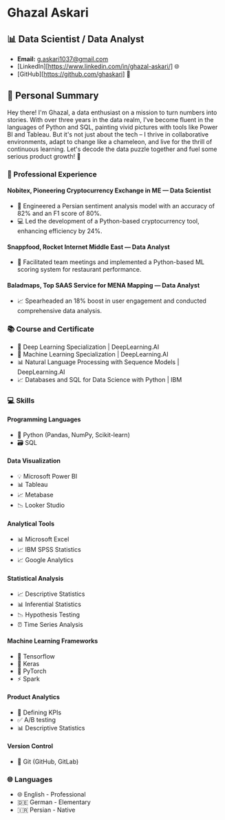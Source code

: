 # Ghazal Askari
## 📊 Data Scientist / Data Analyst
- **Email:** g.askari1037@gmail.com
- [LinkedIn][https://www.linkedin.com/in/ghazal-askari/] 🌐
- [GitHub][https://github.com/ghaskari] 🔗

## 🌟 Personal Summary
Hey there! I'm Ghazal, a data enthusiast on a mission to turn numbers into stories. With over three years in the data realm, I've become fluent in the languages of Python and SQL, painting vivid pictures with tools like Power BI and Tableau. But it's not just about the tech – I thrive in collaborative environments, adapt to change like a chameleon, and live for the thrill of continuous learning. Let's decode the data puzzle together and fuel some serious product growth! 🚀


### 💼 Professional Experience

#### Nobitex, Pioneering Cryptocurrency Exchange in ME — Data Scientist 
- 🚀 Engineered a Persian sentiment analysis model with an accuracy of 82% and an F1 score of 80%.
- 💻 Led the development of a Python-based cryptocurrency tool, enhancing efficiency by 24%.

#### Snappfood, Rocket Internet Middle East — Data Analyst
- 🤝 Facilitated team meetings and implemented a Python-based ML scoring system for restaurant performance.

#### Baladmaps, Top SAAS Service for MENA Mapping — Data Analyst
- 📈 Spearheaded an 18% boost in user engagement and conducted comprehensive data analysis.


### 📚 Course and Certificate
- 🧠 Deep Learning Specialization | DeepLearning.AI
- 🤖 Machine Learning Specialization | DeepLearning.AI
- 📊 Natural Language Processing with Sequence Models | DeepLearning.AI
- 📈 Databases and SQL for Data Science with Python | IBM

### 💻 Skills
#### Programming Languages
- 🐍 Python (Pandas, NumPy, Scikit-learn)
- 🗃️ SQL 

#### Data Visualization
- 💡 Microsoft Power BI 
- 📊 Tableau 
- 📈 Metabase 
- 📉 Looker Studio

#### Analytical Tools
- 📊 Microsoft Excel 
- 📈 IBM SPSS Statistics 
- 📈 Google Analytics 

#### Statistical Analysis
- 📈 Descriptive Statistics 
- 📊 Inferential Statistics 
- 📉 Hypothesis Testing 
- ⏰ Time Series Analysis 

#### Machine Learning Frameworks
- 🧠 Tensorflow 
- 🧠 Keras 
- 🧠 PyTorch  
- ⚡ Spark 

#### Product Analytics 
- 🎯 Defining KPIs 
- ✅ A/B testing 
- 📊 Descriptive Statistics   

#### Version Control
- 🔄 Git (GitHub, GitLab)

### 🌐 Languages
- 🌐 English - Professional 
- 🇩🇪 German - Elementary
- 🇮🇷 Persian - Native
